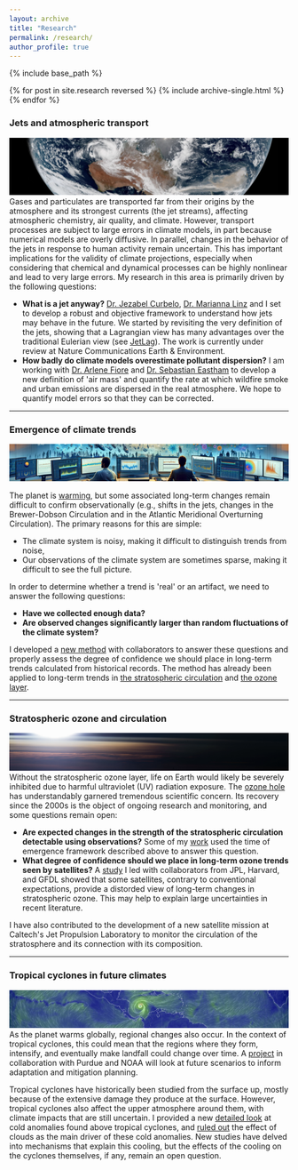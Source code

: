 ```yaml
---
layout: archive
title: "Research"
permalink: /research/
author_profile: true
---
```


{% include base_path %}

{% for post in site.research reversed %}
  {% include archive-single.html %}
{% endfor %}

### Jets and atmospheric transport
![ ](../images/transport.png)
Gases and particulates are transported far from their origins by the atmosphere and its strongest currents (the jet streams), affecting atmospheric chemistry, air quality, and climate. However, transport processes are subject to large errors in climate models, in part because numerical models are overly diffusive. In parallel, changes in the behavior of the jets in response to human activity remain uncertain. This has important implications for the validity of climate projections, especially when considering that chemical and dynamical processes can be highly nonlinear and lead to very large errors. My research in this area is primarily driven by the following questions:

* **What is a jet anyway?** [Dr. Jezabel Curbelo](https://web.mat.upc.edu/jezabel.curbelo/), [Dr. Marianna Linz](https://espp.fas.harvard.edu/people/marianna-linz) and I set to develop a robust and objective framework to understand how jets may behave in the future. We started by revisiting the very definition of the jets, showing that a Lagrangian view has many advantages over the traditional Eulerian view (see [JetLag](https://lrivoire.github.io/JetLag)). The work is currently under review at Nature Communications Earth & Environment.
* **How badly do climate models overestimate pollutant dispersion?** I am working with [Dr. Arlene Fiore](https://www.teampaccc.mit.edu/) and [Dr. Sebastian Eastham](https://www.imperial.ac.uk/people/s.eastham) to develop a new definition of 'air mass' and quantify the rate at which wildfire smoke and urban emissions are dispersed in the real atmosphere. We hope to quantify model errors so that they can be corrected.<!-- My research in this area focuses on the transport of ozone between two atmospheric reservoirs with drastically different properties: the troposphere (humid and poor in ozone) and the stratosphere (very dry and rich in ozone). Sometimes, air parcels that originate in the stratosphere travel downward through the tropopause and into the troposphere, sometimes all the way down to the surface, bringing large amounts of ozone to areas that normally exhibit low concentrations of it. This process is called "tropopause folding" or "stratospheric intrusions" and can trigger air quality issues that affect human and ecosystem health, and agricultural yields. To date, we are unsure how the downward transport of ozone associated with stratospheric intrusions may change in the future. Changes in the transport may be dominated by a) changes in the composition of the lower stratosphere, or b) changes in the frequency of stratospheric intrusions. The main challenge in addressing this issue comes from limited satellite coverage and resolution. I am currently collaborating with Universitat Politècnica de Catalunya to develop JetLag, a new jet tracking algorithm that will be the first stepping stone toward taking a new look at this issue. JetLag uses Lagrangian descriptors of the general circulation to produce improved jet coordinate products that are useful in locating stratospheric intrusions. We're also using machine learning to make use of widely available total column ozone retrievals and establish an observational baseline for the ozone transport associated with stratospheric intrusions. Initial results were presented at the [2022 EGU General Assembly](https://meetingorganizer.copernicus.org/EGU22/EGU22-8959.html), and at the [SPARC General Assembly](https://lrivoire.github.io/talks/2022-10-24-talk). Sign up for the JetLag mailing list [here](https://lrivoire.github.io/JetLag).-->

---

### Emergence of climate trends
![ ](../images/toe.png)

The planet is [warming](https://www.climate.gov/news-features/understanding-climate/climate-change-global-temperature), but some associated long-term changes remain difficult to confirm observationally (e.g., shifts in the jets, changes in the Brewer-Dobson Circulation and in the Atlantic Meridional Overturning Circulation). The primary reasons for this are simple:

* The climate system is noisy, making it difficult to distinguish trends from noise,
* Our observations of the climate system are sometimes sparse, making it difficult to see the full picture.

In order to determine whether a trend is 'real' or an artifact, we need to answer the following questions:

* **Have we collected enough data?**
* **Are observed changes significantly larger than random fluctuations of the climate system?**

I developed a [new method](https://agupubs.onlinelibrary.wiley.com/doi/full/10.1029/2024GL109638) with collaborators to answer these questions and properly assess the degree of confidence we should place in long-term trends calculated from historical records. The method has already been applied to long-term trends in [the stratospheric circulation](https://doi.org/10.1029/2023RG000832) and [the ozone layer](https://doi.org/10.5194/acp-25-2269-2025).

---

### Stratospheric ozone and circulation
![ ](../images/stratosphere.png)
Without the stratospheric ozone layer, life on Earth would likely be severely inhibited due to harmful ultraviolet (UV) radiation exposure. The [ozone hole](https://ozonewatch.gsfc.nasa.gov/facts/hole_SH.html) has understandably garnered tremendous scientific concern. Its recovery since the 2000s is the object of ongoing research and monitoring, and some questions remain open:

* **Are expected changes in the strength of the stratospheric circulation detectable using observations?** Some of my [work](https://meetingorganizer.copernicus.org/EGU23/EGU23-17451.html) used the time of emergence framework described above to answer this question.
* **What degree of confidence should we place in long-term ozone trends seen by satellites?** A [study](https://doi.org/10.5194/acp-25-2269-2025) I led with collaborators from JPL, Harvard, and GFDL showed that some satellites, contrary to conventional expectations, provide a distorded view of long-term changes in stratospheric ozone. This may help to explain large uncertainties in recent literature.

I have also contributed to the development of a new satellite mission at Caltech's Jet Propulsion Laboratory to monitor the circulation of the stratosphere and its connection with its composition.
<!--Starting in the 1930s, emissions of synthetic compounds such as chlorofluorocarbons (CFCs) have depleted ozone concentrations in the stratosphere, which led to the appearance of the so-called *ozone hole*. The 1987 Montreal Protocol banned the production of CFCs, and their stratospheric concentrations have ever since been decreasing. Over time, this decrease is expected allow stratospheric ozone concentrations to return to their previous levels. However, whether ozone concentrations have already started to recover or not remains a somewhat open question; while the size of the ozone hole has generally decreased since ~2000, large recent variability prevents scienstists from reaching conclusions with a large degree of statistical confidence. At the center of this problem lies the difficult task of establishing a framework to disentangle possible trends in ozone from a multitude of long-term oscillations in the climate system and their complex interactions with changes in the circulation and in the chemical composition of the stratosphere. In addition to this challenge, one must account for the limitations of current observing systems when analyzing long-term trends. I am working with collaborators at Caltech's Jet Propulsion Laboratory and at Princeton's Geophysical Fluid Dynamics Laboratory to provide answers to the question of the statistical significance of the expected ozone recovery. [Initial results](https://ams.confex.com/ams/102ANNUAL/meetingapp.cgi/Paper/398300) were presented at the 21st Conference on Middle Atmosphere of the American Meteorological Society.-->

---

### Tropical cyclones in future climates
![ ](../images/TC.png)
As the planet warms globally, regional changes also occur. In the context of tropical cyclones, this could mean that the regions where they form, intensify, and eventually make landfall could change over time. A [project](https://ams.confex.com/ams/34HURR/meetingapp.cgi/Paper/386675) in collaboration with Purdue and NOAA will look at future scenarios to inform adaptation and mitigation planning.

Tropical cyclones have historically been studied from the surface up, mostly because of the extensive damage they produce at the surface. However, tropical cyclones also affect the upper atmosphere around them, with climate impacts that are still  uncertain. I provided a new [detailed look](https://lrivoire.github.io/publication/2016-09-24-evolution) at cold anomalies found above tropical cyclones, and [ruled out](https://lrivoire.github.io/publication/2020-06-18-quantifying) the effect of clouds as the main driver of these cold anomalies. New studies have delved into mechanisms that explain this cooling, but the effects of the cooling on the cyclones themselves, if any, remain an open question.
<!-- on meso- to synoptic scales, change is expected in both the tropical cyclogenesis (where and when cyclones form) and in the so-called "steering flow" (where cyclones go). Climate simulations lend themselves well to analyzing changes in the steering flow--however, doing so has thus far involved combining complex vortex tracking algorithms, downscaling techniques, and compositing techniques. While these tools have been useful in making projections, their reliance on empirical, arbitrary, or even model-dependent parameters makes them subject to hidden sensitivities and limited reproducibility. In addition to these shortcomings, climate simulations are not designed to capture the processes at play in tropical cyclogenesis, making risk projections more uncertain. Thus, questions about future tropical cyclone risk remain undoubtedly open, calling for an approach focused on isolating the mechanisms that explain the projected changes. Answers to these questions will inform where and when tropical cyclone risk may reach new areas, a problem of particular importance to low-lying nations and to coastal populations. I am currently working with collaborators at Purdue and NOAA, using a combination of synthetic tropical cyclone trajectories, climate simulations, the historical record of tropical cyclone tracks, and a novel application of multivariate analysis. [Initial results](https://ams.confex.com/ams/34HURR/meetingapp.cgi/Paper/386675) were presented at the AMS 34th Conference on Hurricanes and Tropical Meteorology (May 2021). We are also using so-called geo-engineering scenarios from the [GeoMIP archive](http://climate.envsci.rutgers.edu/geomip/) as a way to quantify the uncertainties and risks associated with the unintended consequences of solar radiation management techniques. -->

 <!-- ### Tropical cyclone structure and dynamics
![1](../images/TC2.png)
 <!-- impacts unfold at the surface, and in part because of the historical scarcity of upper-air observations above open waters.  With the advent of unmanned aircrafts and limb scanning spaceborne instruments, upper-air observations have become more readily available; for example, GPS radio occultation technology now allows the retrieval of the temperature structure in the upper troposphere and lower stratosphere (UTLS) globally, with ~100 m vertical resolution, ~0.1 K accuracy, and in all weather conditions. These data reveal the presence of a ubiquitous, synoptic-scale layer of [cold air near the tropopause above tropical cyclones](https://lrivoire.github.io/publication/2016-09-24-evolution) (and other convective systems), which I call tropopause layer cooling (TLC). The existence of this signal had been documented as early as the 1940s, but its detailed structure and evolution over the lifetime of tropical cyclones had remained unknown until recently. More importantly, the origins of TLC and its potential impacts on the development of the storm below still remain uncertain. Several mechanisms have been proposed to explain TLC, including diabatic cooling at the top of the cloud canopy, and adiabatic cooling due to ascent and divergence. We now know that [cloud radiative effects are unlikely to explain TLC](https://lrivoire.github.io/publication/2020-06-18-quantifying), and I am conducting ongoing research into the mechanisms that main explain ascent and divergence near the tropopause. As to the potential impacts of TLC on the storm below, they include increased potential intensity, turbulence in the outflow layer, heightened clouds, and possible effects on subsequent convection (after the storm has passed). A hierarchical approach with idealized simulations will be necessary to disentangle these effects. -->
